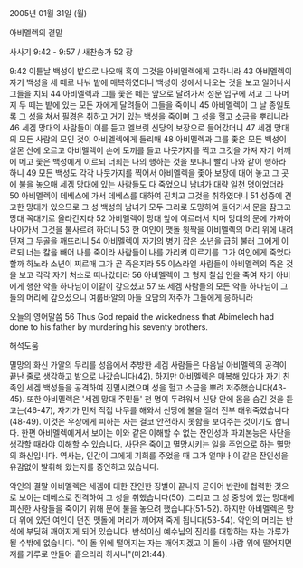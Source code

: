 2005년 01월 31일 (월)

아비멜렉의 결말



사사기 9:42 - 9:57 / 새찬송가 52 장


9:42 이튿날 백성이 밭으로 나오매 혹이 그것을 아비멜렉에게 고하니라 43 아비멜렉이 자기 백성을 세 떼로 나눠 밭에 매복하였더니 백성이 성에서 나오는 것을 보고 일어나서 그들을 치되 44 아비멜렉과 그를 좇은 떼는 앞으로 달려가서 성문 입구에 서고 그 나머지 두 떼는 밭에 있는 모든 자에게 달려들어 그들을 죽이니 45 아비멜렉이 그 날 종일토록 그 성을 쳐서 필경은 취하고 거기 있는 백성을 죽이며 그 성을 헐고 소금을 뿌리니라 46 세겜 망대의 사람들이 이를 듣고 엘브릿 신당의 보장으로 들어갔더니 47 세겜 망대의 모든 사람의 모인 것이 아비멜렉에게 들리매 48 아비멜렉과 그를 좇은 모든 백성이 살몬 산에 오르고 아비멜렉이 손에 도끼를 들고 나뭇가지를 찍고 그것을 가져 자기 어깨에 메고 좇은 백성에게 이르되 너희는 나의 행하는 것을 보나니 빨리 나와 같이 행하라 하니 49 모든 백성도 각각 나뭇가지를 찍어서 아비멜렉을 좇아 보장에 대어 놓고 그 곳에 불을 놓으매 세겜 망대에 있는 사람들도 다 죽었으니 남녀가 대략 일천 명이었더라 50 아비멜렉이 데베스에 가서 데베스를 대하여 진치고 그것을 취하였더니 51 성중에 견고한 망대가 있으므로 그 성 백성의 남녀가 모두 그리로 도망하여 들어가서 문을 잠그고 망대 꼭대기로 올라간지라 52 아비멜렉이 망대 앞에 이르러서 치며 망대의 문에 가까이 나아가서 그것을 불사르려 하더니 53 한 여인이 맷돌 윗짝을 아비멜렉의 머리 위에 내려던져 그 두골을 깨뜨리니 54 아비멜렉이 자기의 병기 잡은 소년을 급히 불러 그에게 이르되 너는 칼을 빼어 나를 죽이라 사람들이 나를 가리켜 이르기를 그가 여인에게 죽었다 할까 하노라 소년이 찌르매 그가 곧 죽은지라 55 이스라엘 사람들이 아비멜렉의 죽은 것을 보고 각각 자기 처소로 떠나갔더라 56 아비멜렉이 그 형제 칠십 인을 죽여 자기 아비에게 행한 악을 하나님이 이같이 갚으셨고 57 또 세겜 사람들의 모든 악을 하나님이 그들의 머리에 갚으셨으니 여룹바알의 아들 요담의 저주가 그들에게 응하니라

오늘의 영어말씀
56 Thus God repaid the wickedness that Abimelech had done to his father by murdering his seventy brothers.

해석도움





멸망의 화신
가알의 무리를 성읍에서 추방한 세겜 사람들은 다음날 아비멜렉의 공격이 끝난 줄로 생각하고 밭으로 나갔습니다(42). 하지만 아비멜렉은 매복해 있다가 자기 친족인 세겜 백성들을 공격하여 진멸시켰으며 성을 헐고 소금을 뿌려 저주했습니다(43-45). 또한 아비멜렉은 '세겜 망대 주민들' 천 명이 두려워서 신당 안에 몸을 숨긴 것을 듣고는(46-47), 자기가 먼저 직접 나무를 해와서 신당에 불을 질러 전부 태워죽였습니다(48-49). 이것은 우상에게 피하는 자는 결코 안전하지 못함을 보여주는 것이기도 합니다. 한편 아비멜렉에게서 보이는 이와 같은 이해할 수 없는 잔인성과 파괴본능은 사단을 생각할 때라야 이해할 수 있습니다. 사단은 죽이고 멸망시키는 일을 주업으로 하는 멸망의 화신입니다. 역사는, 인간이 그에게 기회를 주었을 때 그가 얼마나 이 같은 잔인성을 유감없이 발휘해 왔는지를 증언하고 있습니다.   

악인의 결말
아비멜렉은 세겜에 대한 잔인한 징벌이 끝나자 곧이어 반란에 협력한 것으로 보이는 데베스로 진격하여 그 성을 취했습니다(50). 그리고 그 성 중앙에 있는 망대에 피신한 사람들을 죽이기 위해 문에 불을 놓으려 했습니다(51-52). 하지만 아비멜렉은 망대 위에 있던 여인이 던진 맷돌에 머리가 깨어져 죽게 됩니다(53-54). 악인의 머리는 반석에 부딪혀 깨어지게 되어 있습니다. 반석이신 예수님의 진리를 대항하는 자는 가루가 될 수밖에 없습니다. "이 돌 위에 떨어지는 자는 깨어지겠고 이 돌이 사람 위에 떨어지면 저를 가루로 만들어 흩으리라 하시니"(마21:44).